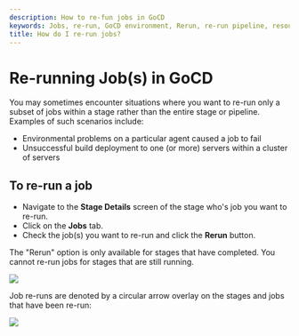 ```yaml
---
description: How to re-fun jobs in GoCD
keywords: Jobs, re-run, GoCD environment, Rerun, re-run pipeline, resource
title: How do I re-run jobs?
---
```



# Re-running Job(s) in GoCD

You may sometimes encounter situations where you want to re-run only a subset of jobs within a stage rather than the entire stage or pipeline. Examples of such scenarios include:

-   Environmental problems on a particular agent caused a job to fail
-   Unsuccessful build deployment to one (or more) servers within a cluster of servers

## To re-run a job

-   Navigate to the **Stage Details** screen of the stage who's job you want to re-run.
-   Click on the **Jobs** tab.
-   Check the job(s) you want to re-run and click the **Rerun** button.

The "Rerun" option is only available for stages that have completed. You cannot re-run jobs for stages that are still running.

![](/images/stage_details_pre_job_rerun.png)

Job re-runs are denoted by a circular arrow overlay on the stages and jobs that have been re-run:

![](/images/stage_details_post_job_rerun.png)
